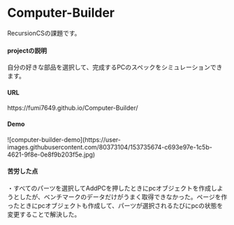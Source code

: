 # Computer-Builder

RecursionCSの課題です。

<h4>projectの説明</h4>

自分の好きな部品を選択して、完成するPCのスペックをシミュレーションできます。

<h4>URL</h4>
https://fumi7649.github.io/Computer-Builder/

<h4>Demo</h4>
![computer-builder-demo](https://user-images.githubusercontent.com/80373104/153735674-c693e97e-1c5b-4621-9f8e-0e8f9b203f5e.jpg)

<h4>苦労した点</h4>
 ・すべてのパーツを選択してAddPCを押したときにpcオブジェクトを作成しようとしたが、ベンチマークのデータだけがうまく取得できなかった。ページを作ったときにpcオブジェクトも作成して、パーツが選択されるたびにpcの状態を変更することで解決した。
 
